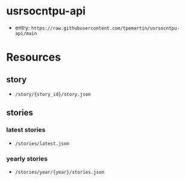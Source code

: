 # usrsocntpu-api

  * entry: `https://raw.githubusercontent.com/tpemartin/usrsocntpu-api/main`

# Resources

##  story

  * `/story/{story_id}/story.json`

## stories

### latest stories

  * `/stories/latest.json`

### yearly stories

  * `/stories/year/{year}/stories.json`
